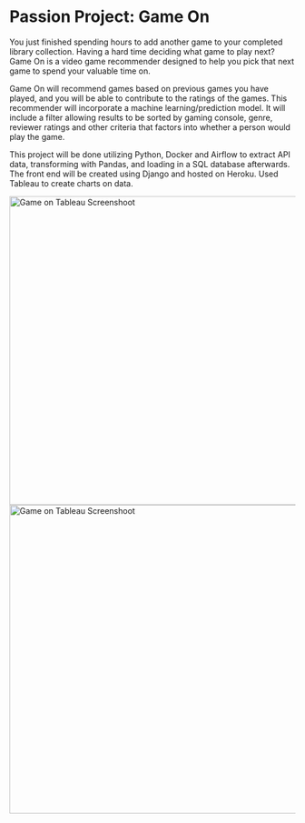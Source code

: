 # Passion Project: Game On

You just finished spending hours to add another game to your completed library collection. 
Having a hard time deciding what game to play next? Game On is a video game recommender 
designed to help you pick that next game to spend your valuable time on. 
 
Game On will recommend games based on previous games you have played, and you will be 
able to contribute to the ratings of the games. This recommender will incorporate a machine 
learning/prediction model. It will include a filter allowing results to be sorted by gaming 
console, genre, reviewer ratings and other criteria that factors into whether a person would 
play the game. 
 
This project will be done utilizing Python, Docker and Airflow to extract API data, 
transforming with Pandas, and loading in a SQL database afterwards. 
The front end will be created using Django and hosted on Heroku.
Used Tableau to create charts on data.

<img width="543" alt="Game on Tableau Screenshoot" src="https://user-images.githubusercontent.com/99375563/166133366-b3f83fa5-1fdf-4e63-a77d-3abb21df92af.png">
<img width="543" alt="Game on Tableau Screenshoot" src="https://user-images.githubusercontent.com/99375563/166156933-2f4d14b9-32f6-4242-9129-bcc8fc472286.png">
